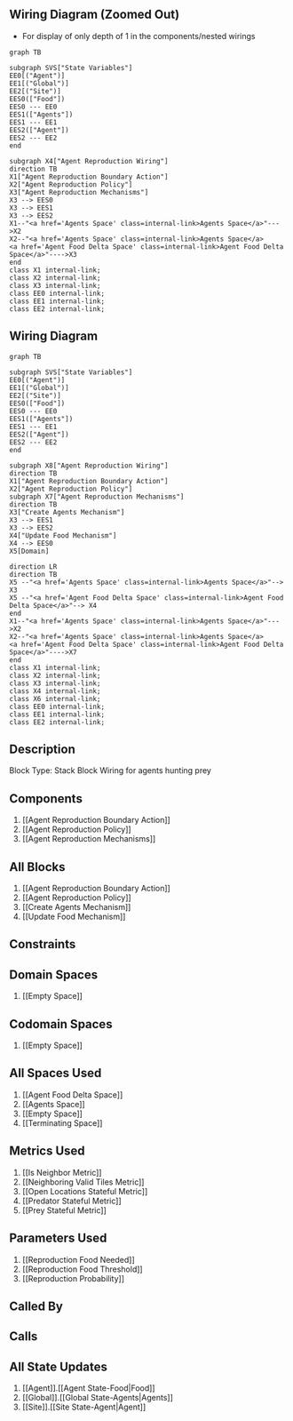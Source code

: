 ## Wiring Diagram (Zoomed Out)

- For display of only depth of 1 in the components/nested wirings
```mermaid
graph TB

subgraph SVS["State Variables"]
EE0[("Agent")]
EE1[("Global")]
EE2[("Site")]
EES0(["Food"])
EES0 --- EE0
EES1(["Agents"])
EES1 --- EE1
EES2(["Agent"])
EES2 --- EE2
end

subgraph X4["Agent Reproduction Wiring"]
direction TB
X1["Agent Reproduction Boundary Action"]
X2["Agent Reproduction Policy"]
X3["Agent Reproduction Mechanisms"]
X3 --> EES0
X3 --> EES1
X3 --> EES2
X1--"<a href='Agents Space' class=internal-link>Agents Space</a>"--->X2
X2--"<a href='Agents Space' class=internal-link>Agents Space</a>
<a href='Agent Food Delta Space' class=internal-link>Agent Food Delta Space</a>"---->X3
end
class X1 internal-link;
class X2 internal-link;
class X3 internal-link;
class EE0 internal-link;
class EE1 internal-link;
class EE2 internal-link;

```

## Wiring Diagram

```mermaid
graph TB

subgraph SVS["State Variables"]
EE0[("Agent")]
EE1[("Global")]
EE2[("Site")]
EES0(["Food"])
EES0 --- EE0
EES1(["Agents"])
EES1 --- EE1
EES2(["Agent"])
EES2 --- EE2
end

subgraph X8["Agent Reproduction Wiring"]
direction TB
X1["Agent Reproduction Boundary Action"]
X2["Agent Reproduction Policy"]
subgraph X7["Agent Reproduction Mechanisms"]
direction TB
X3["Create Agents Mechanism"]
X3 --> EES1
X3 --> EES2
X4["Update Food Mechanism"]
X4 --> EES0
X5[Domain]

direction LR
direction TB
X5 --"<a href='Agents Space' class=internal-link>Agents Space</a>"--> X3
X5 --"<a href='Agent Food Delta Space' class=internal-link>Agent Food Delta Space</a>"--> X4
end
X1--"<a href='Agents Space' class=internal-link>Agents Space</a>"--->X2
X2--"<a href='Agents Space' class=internal-link>Agents Space</a>
<a href='Agent Food Delta Space' class=internal-link>Agent Food Delta Space</a>"---->X7
end
class X1 internal-link;
class X2 internal-link;
class X3 internal-link;
class X4 internal-link;
class X6 internal-link;
class EE0 internal-link;
class EE1 internal-link;
class EE2 internal-link;

```

## Description

Block Type: Stack Block
Wiring for agents hunting prey
## Components
1. [[Agent Reproduction Boundary Action]]
2. [[Agent Reproduction Policy]]
3. [[Agent Reproduction Mechanisms]]

## All Blocks
1. [[Agent Reproduction Boundary Action]]
2. [[Agent Reproduction Policy]]
3. [[Create Agents Mechanism]]
4. [[Update Food Mechanism]]

## Constraints

## Domain Spaces
1. [[Empty Space]]

## Codomain Spaces
1. [[Empty Space]]

## All Spaces Used
1. [[Agent Food Delta Space]]
2. [[Agents Space]]
3. [[Empty Space]]
4. [[Terminating Space]]

## Metrics Used
1. [[Is Neighbor Metric]]
2. [[Neighboring Valid Tiles Metric]]
3. [[Open Locations Stateful Metric]]
4. [[Predator Stateful Metric]]
5. [[Prey Stateful Metric]]

## Parameters Used
1. [[Reproduction Food Needed]]
2. [[Reproduction Food Threshold]]
3. [[Reproduction Probability]]

## Called By

## Calls

## All State Updates
1. [[Agent]].[[Agent State-Food|Food]]
2. [[Global]].[[Global State-Agents|Agents]]
3. [[Site]].[[Site State-Agent|Agent]]

